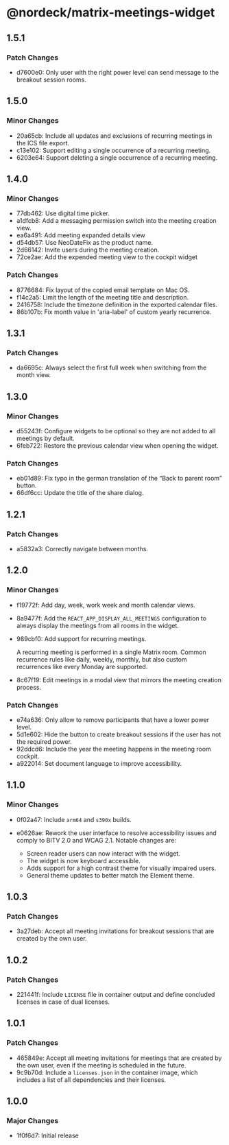 # @nordeck/matrix-meetings-widget

## 1.5.1

### Patch Changes

- d7600e0: Only user with the right power level can send message to the breakout session rooms.

## 1.5.0

### Minor Changes

- 20a65cb: Include all updates and exclusions of recurring meetings in the ICS file export.
- c13e102: Support editing a single occurrence of a recurring meeting.
- 6203e64: Support deleting a single occurrence of a recurring meeting.

## 1.4.0

### Minor Changes

- 77db462: Use digital time picker.
- a1dfcb8: Add a messaging permission switch into the meeting creation view.
- ea6a491: Add meeting expanded details view
- d54db57: Use NeoDateFix as the product name.
- 2d66142: Invite users during the meeting creation.
- 72ce2ae: Add the expended meeting view to the cockpit widget

### Patch Changes

- 8776684: Fix layout of the copied email template on Mac OS.
- f14c2a5: Limit the length of the meeting title and description.
- 2416758: Include the timezone definition in the exported calendar files.
- 86b107b: Fix month value in 'aria-label' of custom yearly recurrence.

## 1.3.1

### Patch Changes

- da6695c: Always select the first full week when switching from the month view.

## 1.3.0

### Minor Changes

- d55243f: Configure widgets to be optional so they are not added to all meetings by default.
- 6feb722: Restore the previous calendar view when opening the widget.

### Patch Changes

- eb01d89: Fix typo in the german translation of the “Back to parent room” button.
- 66df6cc: Update the title of the share dialog.

## 1.2.1

### Patch Changes

- a5832a3: Correctly navigate between months.

## 1.2.0

### Minor Changes

- f19772f: Add day, week, work week and month calendar views.
- 8a9477f: Add the `REACT_APP_DISPLAY_ALL_MEETINGS` configuration to always display the meetings from all rooms in the widget.
- 989cbf0: Add support for recurring meetings.

  A recurring meeting is performed in a single Matrix room. Common recurrence
  rules like daily, weekly, monthly, but also custom recurrences like every Monday
  are supported.

- 8c67f19: Edit meetings in a modal view that mirrors the meeting creation process.

### Patch Changes

- e74a636: Only allow to remove participants that have a lower power level.
- 5d1e602: Hide the button to create breakout sessions if the user has not the required power.
- 92ddcd6: Include the year the meeting happens in the meeting room cockpit.
- a922014: Set document language to improve accessibility.

## 1.1.0

### Minor Changes

- 0f02a47: Include `arm64` and `s390x` builds.
- e0626ae: Rework the user interface to resolve accessibility issues and comply to BITV 2.0 and WCAG 2.1.
  Notable changes are:

  - Screen reader users can now interact with the widget.
  - The widget is now keyboard accessible.
  - Adds support for a high contrast theme for visually impaired users.
  - General theme updates to better match the Element theme.

## 1.0.3

### Patch Changes

- 3a27deb: Accept all meeting invitations for breakout sessions that are created by the own user.

## 1.0.2

### Patch Changes

- 221441f: Include `LICENSE` file in container output and define concluded licenses in case of dual licenses.

## 1.0.1

### Patch Changes

- 465849e: Accept all meeting invitations for meetings that are created by the own user, even if the meeting is scheduled in the future.
- 9c9b70d: Include a `licenses.json` in the container image, which includes a list of all dependencies and their licenses.

## 1.0.0

### Major Changes

- 1f0f6d7: Initial release
